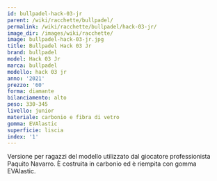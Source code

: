 ```yaml
---
id: bullpadel-hack-03-jr
parent: /wiki/racchette/bullpadel/
permalink: /wiki/racchette/bullpadel/hack-03-jr/
image_dir: /images/wiki/racchette/
image: bullpadel-hack-03-jr.jpg
title: Bullpadel Hack 03 Jr
brand: bullpadel
model: Hack 03 Jr
marca: bullpadel
modello: hack 03 jr
anno: '2021'
prezzo: '60'
forma: diamante
bilanciamento: alto
peso: 330-345
livello: junior
materiale: carbonio e fibra di vetro
gomma: EVAlastic
superficie: liscia
index: '1'
---
```

Versione per ragazzi del modello utilizzato dal giocatore professionista Paquito Navarro. È costruita in carbonio ed è riempita con gomma EVAlastic.